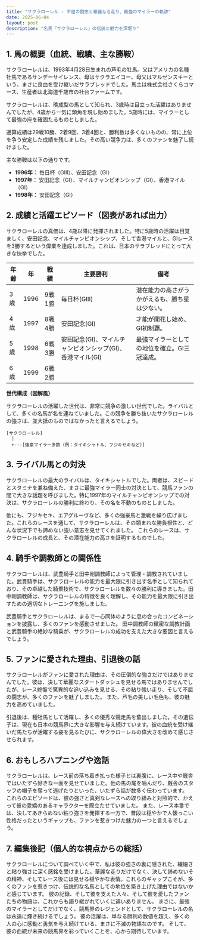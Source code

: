 ```yaml
---
title: "サクラローレル - 不屈の闘志と華麗なる走り、最強のマイラーの軌跡"
date: 2025-06-04
layout: post
description: "名馬『サクラローレル』の伝説と魅力を深堀り"
---
```


## 1. 馬の概要（血統、戦績、主な勝鞍）

サクラローレルは、1993年4月28日生まれの芦毛の牡馬。父はアメリカの名種牡馬であるサンデーサイレンス、母はサクラエイコー、母父はマルゼンスキーという、まさに良血を受け継いだサラブレッドでした。馬主は株式会社さくらコマース、生産者は北海道千歳市の社台ファームです。

サクラローレルは、晩成型の馬として知られ、3歳時は目立った活躍はありませんでしたが、4歳から一気に頭角を現し始めました。5歳時には、マイラーとして最強の座を確固たるものとしました。

通算成績は29戦10勝、2着9回、3着4回と、勝利数は多くないものの、常に上位を争う安定した成績を残しました。その高い競争力は、多くのファンを魅了し続けました。

主な勝鞍は以下の通りです。

* **1996年：** 毎日杯（GIII）、安田記念（GI）
* **1997年：** 安田記念（GI）、マイルチャンピオンシップ（GI）、香港マイル（GI）
* **1998年：** 安田記念（GI）


## 2. 成績と活躍エピソード（図表があれば出力）

サクラローレルの真価は、4歳以降に発揮されました。特に5歳時の活躍は目覚ましく、安田記念、マイルチャンピオンシップ、そして香港マイルと、GIレースを3勝するという偉業を達成しました。これは、日本のサラブレッドにとって大きな快挙でした。

| 年齢 | 年 | 戦績 | 主要勝利 | 備考 |
|---|---|---|---|---|
| 3歳 | 1996 | 9戦1勝 | 毎日杯(GIII) | 潜在能力の高さがうかがえるも、勝ち星は少ない。 |
| 4歳 | 1997 | 8戦4勝 | 安田記念(GI) | 才能が開花し始め、GI初制覇。 |
| 5歳 | 1998 | 6戦3勝 | 安田記念(GI)、マイルチャンピオンシップ(GI)、香港マイル(GI) | 最強マイラーとしての地位を確立。GI三冠達成。 |
| 6歳 | 1999 | 6戦2勝 |  |  |


**世代構成（図解風）**

サクラローレルの活躍した世代は、非常に競争の激しい世代でした。ライバルとして、多くの名馬が名を連ねていました。この競争を勝ち抜いたサクラローレルの強さは、並大抵のものではなかったと言えるでしょう。


```
[サクラローレル]
  |
  +---[強豪マイラー多数（例：タイキシャトル、フジキセキなど）]
```


## 3. ライバル馬との対決

サクラローレルの最大のライバルは、タイキシャトルでした。両者は、スピードとスタミナを兼ね備えた、まさに最強マイラー同士の対決として、競馬ファンの間で大きな話題を呼びました。特に1997年のマイルチャンピオンシップでの対決は、サクラローレルの勝利に終わり、その名を不動のものとしました。

他にも、フジキセキ、エアグルーヴなど、多くの強豪馬と激戦を繰り広げました。これらのレースを通して、サクラローレルは、その類まれな勝負根性と、どんな状況下でも諦めない強い意志を見せてくれました。  これらのレースは、サクラローレルの成長と、その潜在能力の高さを証明するものでした。


## 4. 騎手や調教師との関係性

サクラローレルは、武豊騎手と田中剛調教師によって管理・調教されていました。武豊騎手は、サクラローレルの能力を最大限に引き出す名手として知られており、その卓越した騎乗技術で、サクラローレルを数々の勝利に導きました。田中剛調教師は、サクラローレルの特徴を良く理解し、その能力を最大限に引き出すための適切なトレーニングを施しました。

武豊騎手とサクラローレルは、まるで一心同体のように息の合ったコンビネーションを披露し、多くのファンを感動させました。  田中調教師の緻密な調教計画と武豊騎手の絶妙な騎乗が、サクラローレルの成功を支えた大きな要因と言えるでしょう。


## 5. ファンに愛された理由、引退後の話

サクラローレルがファンに愛された理由は、その圧倒的な強さだけではありませんでした。彼は、決して華麗なスタートダッシュを見せる馬ではありませんでしたが、レース終盤で驚異的な追い込みを見せる、その粘り強い走り、そして不屈の闘志が、多くのファンを魅了しました。  また、芦毛の美しい毛色も、彼の魅力を高めていました。

引退後は、種牡馬として活躍し、多くの優秀な競走馬を輩出しました。その遺伝子は、現在も日本の競馬界に大きな影響を与え続けています。彼の血統を受け継いだ馬たちが活躍する姿を見るたびに、サクラローレルの偉大さを改めて感じさせられます。


## 6. おもしろハプニングや逸話

サクラローレルは、レース前の落ち着き払った様子とは裏腹に、レース中や厩舎ではいたずら好きな一面を見せていました。他の馬の尾を噛んだり、厩舎のスタッフの帽子を奪って逃げたりといった、いたずら話が数多く伝わっています。  これらのエピソードは、彼の強さと真剣なレースへの取り組みと対照的で、かえって彼の愛嬌のあるキャラクターを際立たせていました。  また、レース本番では、決してあきらめない粘り強さを発揮する一方で、普段は穏やかで人懐っこい性格だったというギャップも、ファンを惹きつけた魅力の一つと言えるでしょう。


## 7. 編集後記（個人的な視点からの総括）

サクラローレルについて調べていく中で、私は彼の強さの裏に隠された、繊細さと粘り強さに深く感銘を受けました。華麗な走りだけでなく、決して諦めないその精神、そしてレース後には見せる穏やかな表情。これらのギャップこそが、多くのファンを惹きつけ、伝説的な名馬としての地位を築き上げた理由ではないかと感じています。  彼の記録、そして彼を支えた人々、そして彼を愛したファンたちの物語は、これからも語り継がれていくに違いありません。  まさに、最強のマイラーとしてだけでなく、競馬界のレジェンドとして、サクラローレルの名は永遠に輝き続けるでしょう。  彼の活躍は、単なる勝利の数値を超え、多くの人の心に感動と勇気を与え続けている、まさに不滅の物語なのです。  そして、彼の血統が未来の競馬界を彩っていくことを、心から期待しています。
